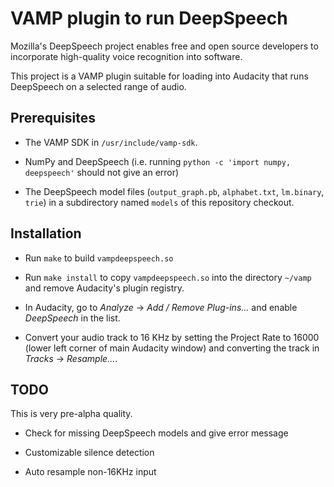VAMP plugin to run DeepSpeech
=============================

Mozilla's DeepSpeech project enables free and open source developers to incorporate high-quality voice recognition into software.

This project is a VAMP plugin suitable for loading into Audacity
that runs DeepSpeech on a selected range of audio.

Prerequisites
-------------

* The VAMP SDK in `/usr/include/vamp-sdk`.

* NumPy and DeepSpeech (i.e. running `python -c 'import numpy, deepspeech'` should not give an error)

* The DeepSpeech model files
  (`output_graph.pb`, `alphabet.txt`, `lm.binary`, `trie`)
  in a subdirectory named `models` of this repository checkout.

Installation
------------

* Run `make` to build `vampdeepspeech.so`

* Run `make install` to copy `vampdeepspeech.so` into the directory `~/vamp`
  and remove Audacity's plugin registry.

* In Audacity, go to *Analyze* → *Add / Remove Plug-ins...*
  and enable *DeepSpeech* in the list.

* Convert your audio track to 16 KHz
  by setting the Project Rate to 16000
  (lower left corner of main Audacity window)
  and converting the track in *Tracks* → *Resample...*.

TODO
----

This is very pre-alpha quality.

* Check for missing DeepSpeech models and give error message

* Customizable silence detection

* Auto resample non-16KHz input
